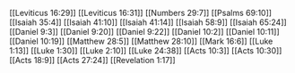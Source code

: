 [[Leviticus 16:29]]
[[Leviticus 16:31]]
[[Numbers 29:7]]
[[Psalms 69:10]]
[[Isaiah 35:4]]
[[Isaiah 41:10]]
[[Isaiah 41:14]]
[[Isaiah 58:9]]
[[Isaiah 65:24]]
[[Daniel 9:3]]
[[Daniel 9:20]]
[[Daniel 9:22]]
[[Daniel 10:2]]
[[Daniel 10:11]]
[[Daniel 10:19]]
[[Matthew 28:5]]
[[Matthew 28:10]]
[[Mark 16:6]]
[[Luke 1:13]]
[[Luke 1:30]]
[[Luke 2:10]]
[[Luke 24:38]]
[[Acts 10:3]]
[[Acts 10:30]]
[[Acts 18:9]]
[[Acts 27:24]]
[[Revelation 1:17]]
